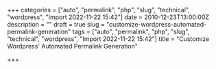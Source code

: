 +++
categories = ["auto", "permalink", "php", "slug", "technical", "wordpress", "Import 2022-11-22 15:42"]
date = 2010-12-23T13:00:00Z
description = ""
draft = true
slug = "customize-wordpress-automated-permalink-generation"
tags = ["auto", "permalink", "php", "slug", "technical", "wordpress", "Import 2022-11-22 15:42"]
title = "Customize Wordpress' Automated Permalink Generation"

+++




